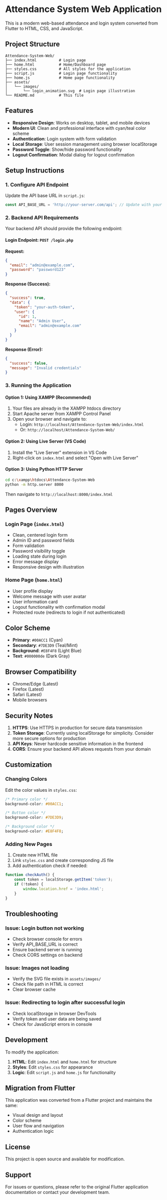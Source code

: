 # Attendance System Web Application

This is a modern web-based attendance and login system converted from Flutter to HTML, CSS, and JavaScript.

## Project Structure

```
Attendance-System-Web/
├── index.html          # Login page
├── home.html           # Home/Dashboard page
├── styles.css          # All styles for the application
├── script.js           # Login page functionality
├── home.js             # Home page functionality
├── assets/
│   └── images/
│       └── login_animation.svg  # Login page illustration
└── README.md           # This file
```

## Features

- **Responsive Design**: Works on desktop, tablet, and mobile devices
- **Modern UI**: Clean and professional interface with cyan/teal color scheme
- **Authentication**: Login system with form validation
- **Local Storage**: User session management using browser localStorage
- **Password Toggle**: Show/hide password functionality
- **Logout Confirmation**: Modal dialog for logout confirmation

## Setup Instructions

### 1. Configure API Endpoint

Update the API base URL in `script.js`:

```javascript
const API_BASE_URL = 'http://your-server.com/api'; // Update with your actual server URL
```

### 2. Backend API Requirements

Your backend API should provide the following endpoint:

#### Login Endpoint: `POST /login.php`

**Request:**
```json
{
  "email": "admin@example.com",
  "password": "password123"
}
```

**Response (Success):**
```json
{
  "success": true,
  "data": {
    "token": "your-auth-token",
    "user": {
      "id": 1,
      "name": "Admin User",
      "email": "admin@example.com"
    }
  }
}
```

**Response (Error):**
```json
{
  "success": false,
  "message": "Invalid credentials"
}
```

### 3. Running the Application

#### Option 1: Using XAMPP (Recommended)

1. Your files are already in the XAMPP htdocs directory
2. Start Apache server from XAMPP Control Panel
3. Open your browser and navigate to:
   - Login: `http://localhost/Attendance-System-Web/index.html`
   - Or: `http://localhost/Attendance-System-Web/`

#### Option 2: Using Live Server (VS Code)

1. Install the "Live Server" extension in VS Code
2. Right-click on `index.html` and select "Open with Live Server"

#### Option 3: Using Python HTTP Server

```bash
cd c:\xampp\htdocs\Attendance-System-Web
python -m http.server 8000
```

Then navigate to `http://localhost:8000/index.html`

## Pages Overview

### Login Page (`index.html`)

- Clean, centered login form
- Admin ID and password fields
- Form validation
- Password visibility toggle
- Loading state during login
- Error message display
- Responsive design with illustration

### Home Page (`home.html`)

- User profile display
- Welcome message with user avatar
- User information card
- Logout functionality with confirmation modal
- Protected route (redirects to login if not authenticated)

## Color Scheme

- **Primary**: `#00ACC1` (Cyan)
- **Secondary**: `#7DE3D9` (Teal/Mint)
- **Background**: `#E8F4F8` (Light Blue)
- **Text**: `#000000de` (Dark Gray)

## Browser Compatibility

- Chrome/Edge (Latest)
- Firefox (Latest)
- Safari (Latest)
- Mobile browsers

## Security Notes

1. **HTTPS**: Use HTTPS in production for secure data transmission
2. **Token Storage**: Currently using localStorage for simplicity. Consider more secure options for production
3. **API Keys**: Never hardcode sensitive information in the frontend
4. **CORS**: Ensure your backend API allows requests from your domain

## Customization

### Changing Colors

Edit the color values in `styles.css`:

```css
/* Primary color */
background-color: #00ACC1;

/* Button color */
background-color: #7DE3D9;

/* Background color */
background-color: #E8F4F8;
```

### Adding New Pages

1. Create new HTML file
2. Link `styles.css` and create corresponding JS file
3. Add authentication check if needed:

```javascript
function checkAuth() {
    const token = localStorage.getItem('token');
    if (!token) {
        window.location.href = 'index.html';
    }
}
```

## Troubleshooting

### Issue: Login button not working

- Check browser console for errors
- Verify API_BASE_URL is correct
- Ensure backend server is running
- Check CORS settings on backend

### Issue: Images not loading

- Verify the SVG file exists in `assets/images/`
- Check file path in HTML is correct
- Clear browser cache

### Issue: Redirecting to login after successful login

- Check localStorage in browser DevTools
- Verify token and user data are being saved
- Check for JavaScript errors in console

## Development

To modify the application:

1. **HTML**: Edit `index.html` and `home.html` for structure
2. **Styles**: Edit `styles.css` for appearance
3. **Logic**: Edit `script.js` and `home.js` for functionality

## Migration from Flutter

This application was converted from a Flutter project and maintains the same:
- Visual design and layout
- Color scheme
- User flow and navigation
- Authentication logic

## License

This project is open source and available for modification.

## Support

For issues or questions, please refer to the original Flutter application documentation or contact your development team.
